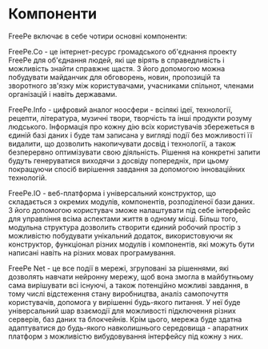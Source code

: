 # Компоненти

FreePe включає в себе чотири основні компоненти:

FreePe.Co - це інтернет-ресурс громадського об'єднання проекту FreePe для об'єднання людей, які ще вірять в справедливість і можливість знайти справжнє щастя. З його допомогою можна побудувати майданчик для обговорень, новин, пропозицій та зворотного зв'язку між користувачами, учасниками спільнот, членами організацій і навіть державами.

FreePe.Info - цифровий аналог ноосфери - всілякі ідеї, технології, рецепти, література, музичні твори, творчість та інші продукти розуму людського. Інформація про кожну дію всіх користувачів збережеться в єдиній базі даних і буде там записана у вигляді події без можливості її видалити, що дозволить накопичувати досвід і технології, а також безперервно оптимізувати свою діяльність. Рішення на конкретні запити будуть генеруватися виходячи з досвіду попередніх, при цьому покращуючи спосіб вирішення завдання за допомогою інноваційних технологій.

FreePe.IO - веб-платформа і універсальний конструктор, що складається з окремих модулів, компонентів, розподіленої бази даних. З його допомогою користувач зможе налаштувати під себе інтерфейс для управління всіма аспектами життя в одному місці. Більш того, модульна структура дозволить створити єдиний робочий простір з можливістю побудувати унікальний додаток, використовуючи як конструктор, функціонал різних модулів і компонентів, які можуть бути написані навіть на різних мовах програмування.

FreePe Net - це все події в мережі, згруповані за рішеннями, які дозволять навчати нейронну мережу, щоб вона змогла в майбутньому сама вирішувати всі існуючі, а також потенційно можливі завдання, в тому числі відстеження стану виробництва, аналіз самопочуття користувачів, допомога у вирішенні будь-якого питання. У неї буде універсальний шар взаємодії для можливості підключення різних серверів, баз даних та блокчейнів. Крім цього, мережа буде здатна адаптуватися до будь-якого навколишнього середовища - апаратних платформ з можливістю вибудовування інтерфейсу під кожну з них. 
